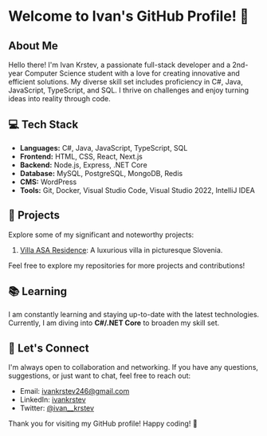 # Welcome to Ivan's GitHub Profile! 👋

## About Me

Hello there! I'm Ivan Krstev, a passionate full-stack developer and a 2nd-year Computer Science student with a love for creating innovative and efficient solutions. My diverse skill set includes proficiency in C#, Java, JavaScript, TypeScript, and SQL. I thrive on challenges and enjoy turning ideas into reality through code.

## 💻 Tech Stack

- **Languages:** C#, Java, JavaScript, TypeScript, SQL
- **Frontend:** HTML, CSS, React, Next.js
- **Backend:** Node.js, Express, .NET Core
- **Database:** MySQL, PostgreSQL, MongoDB, Redis
- **CMS:** WordPress
- **Tools:** Git, Docker, Visual Studio Code, Visual Studio 2022, IntelliJ IDEA

## 🚀 Projects

Explore some of my significant and noteworthy projects:

1. [Villa ASA Residence](https://www.asaresidence.eu/): A luxurious villa in picturesque Slovenia.
<!--
1. [Project Name 1](link-to-repository): A description of the project and its significance.
2. [Project Name 2](link-to-repository): Brief overview and key features.
3. [Project Name 3](link-to-repository): Showcase of problem-solving and coding skills.
-->

Feel free to explore my repositories for more projects and contributions!

## 📚 Learning

I am constantly learning and staying up-to-date with the latest technologies. Currently, I am diving into **C#/.NET Core** to broaden my skill set.

## 🤝 Let's Connect

I'm always open to collaboration and networking. If you have any questions, suggestions, or just want to chat, feel free to reach out:

- Email: ivankrstev246@gmail.com
- LinkedIn: [ivankrstev](https://www.linkedin.com/in/ivankrstev)
- Twitter: [@ivan__krstev](https://twitter.com/ivan__krstev)

Thank you for visiting my GitHub profile! Happy coding! 🚀
